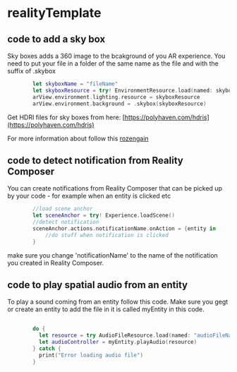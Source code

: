 # realityTemplate

## code to add a sky box
Sky boxes adds a 360 image to the bcakground of you AR experience.
You need to put your file in a folder of the same name as the file and with the suffix of .skybox
```swift
        let skyboxName = "fileName"
        let skyboxResource = try! EnvironmentResource.load(named: skyboxName)
        arView.environment.lighting.resource = skyboxResource
        arView.environment.background = .skybox(skyboxResource)
```
Get HDRI files for sky boxes from here: [https://polyhaven.com/hdris](https://polyhaven.com/hdris)

For more information about follow this [rozengain](https://rozengain.medium.com/quick-realitykit-tutorial-programmatic-non-ar-setup-cafaf61e9884)

## code to detect notification from Reality Composer
You can create notifications from Reality Composer that can be picked up by your code - for example when an entity is clicked etc
```swift
        //load scene anchor
        let sceneAnchor = try! Experience.loadScene()
        //detect notification
        sceneAnchor.actions.notificationName.onAction = {entity in
            //do stuff when notification is clicked
        }
```
make sure you change 'notificationName' to the name of the notification you created in Reality Composer.

## code to play spatial audio from an entity
To play a sound coming from an entity follow this code. Make sure you gegt or create an entity to add the file in it is called myEntity in this code.
```swift
        
        do {
          let resource = try AudioFileResource.load(named: "audioFileName", in: nil, inputMode: .spatial, loadingStrategy: .preload, shouldLoop: true)
          let audioController = myEntity.playAudio(resource) 
        } catch {
          print("Error loading audio file")
        }
```
